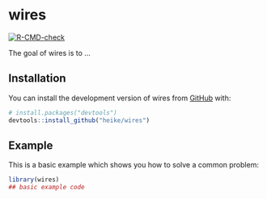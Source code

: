 
<!-- README.md is generated from README.Rmd. Please edit that file -->

# wires

<!-- badges: start -->

[![R-CMD-check](https://github.com/heike/wires/actions/workflows/R-CMD-check.yaml/badge.svg)](https://github.com/heike/wires/actions/workflows/R-CMD-check.yaml)
<!-- badges: end -->

The goal of wires is to …

## Installation

You can install the development version of wires from
[GitHub](https://github.com/) with:

``` r
# install.packages("devtools")
devtools::install_github("heike/wires")
```

## Example

This is a basic example which shows you how to solve a common problem:

``` r
library(wires)
## basic example code
```
